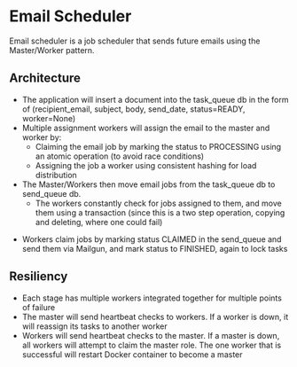 
# Email Scheduler

Email scheduler is a job scheduler that sends future emails using the Master/Worker pattern.

## Architecture

- The application will insert a document into the task_queue db in the form of (recipient_email, subject, body, send_date, status=READY, worker=None)
- Multiple assignment workers will assign the email to the master and worker by:
  * Claiming the email job by marking the status to PROCESSING using an atomic operation (to avoid race conditions)
  * Assigning the job a worker using consistent hashing for load distribution
- The Master/Workers then move email jobs from the task_queue db to send_queue db.
    * The workers constantly check for jobs assigned to them, and move them using a transaction (since this is a two step operation, copying and deleting, where one could fail)
* Workers claim jobs by marking status CLAIMED in the send_queue and send them via Mailgun, and mark status to FINISHED, again to lock tasks

## Resiliency
* Each stage has multiple workers integrated together for multiple points of failure
* The master will send heartbeat checks to workers. If a worker is down, it will reassign its tasks to another worker
* Workers will send heartbeat checks to the master. If a master is down, all workers will attempt to claim the master role. The one worker that is successful will restart Docker container to become a master

    